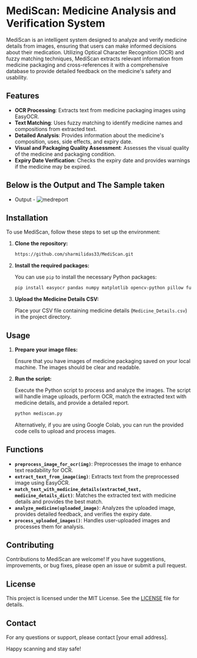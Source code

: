 # MediScan: Medicine Analysis and Verification System

MediScan is an intelligent system designed to analyze and verify medicine details from images, ensuring that users can make informed decisions about their medication. Utilizing Optical Character Recognition (OCR) and fuzzy matching techniques, MediScan extracts relevant information from medicine packaging and cross-references it with a comprehensive database to provide detailed feedback on the medicine's safety and usability.

## Features

- **OCR Processing**: Extracts text from medicine packaging images using EasyOCR.
- **Text Matching**: Uses fuzzy matching to identify medicine names and compositions from extracted text.
- **Detailed Analysis**: Provides information about the medicine's composition, uses, side effects, and expiry date.
- **Visual and Packaging Quality Assessment**: Assesses the visual quality of the medicine and packaging condition.
- **Expiry Date Verification**: Checks the expiry date and provides warnings if the medicine may be expired.

## Below is the Output and The Sample taken 
- Output - ![medreport](https://github.com/user-attachments/assets/311bc6f3-929d-4639-979e-8b9f2387a1ca)

## Installation

To use MediScan, follow these steps to set up the environment:

1. **Clone the repository:**

    ```bash
    https://github.com/sharmilidas33/MediScan.git
    ```

2. **Install the required packages:**

    You can use `pip` to install the necessary Python packages:

    ```bash
    pip install easyocr pandas numpy matplotlib opencv-python pillow fuzzywuzzy
    ```

3. **Upload the Medicine Details CSV:**

    Place your CSV file containing medicine details (`Medicine_Details.csv`) in the project directory.

## Usage

1. **Prepare your image files:**

    Ensure that you have images of medicine packaging saved on your local machine. The images should be clear and readable.

2. **Run the script:**

    Execute the Python script to process and analyze the images. The script will handle image uploads, perform OCR, match the extracted text with medicine details, and provide a detailed report.

    ```python
    python mediscan.py
    ```

    Alternatively, if you are using Google Colab, you can run the provided code cells to upload and process images.

## Functions

- **`preprocess_image_for_ocr(img)`**: Preprocesses the image to enhance text readability for OCR.
- **`extract_text_from_image(img)`**: Extracts text from the preprocessed image using EasyOCR.
- **`match_text_with_medicine_details(extracted_text, medicine_details_dict)`**: Matches the extracted text with medicine details and provides the best match.
- **`analyze_medicine(uploaded_image)`**: Analyzes the uploaded image, provides detailed feedback, and verifies the expiry date.
- **`process_uploaded_images()`**: Handles user-uploaded images and processes them for analysis.

## Contributing

Contributions to MediScan are welcome! If you have suggestions, improvements, or bug fixes, please open an issue or submit a pull request.

## License

This project is licensed under the MIT License. See the [LICENSE](LICENSE) file for details.

## Contact

For any questions or support, please contact [your email address].

Happy scanning and stay safe!

